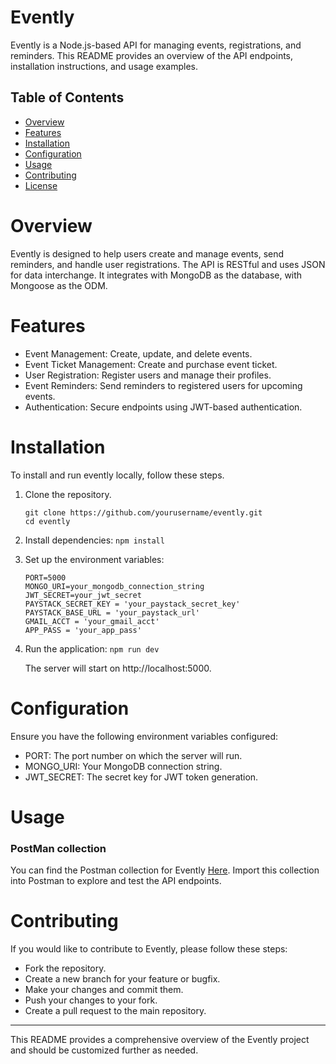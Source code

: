 # Evently
Evently is a Node.js-based API for managing events, registrations, and reminders. This README provides an overview of the API endpoints, installation instructions, and usage examples.

## Table of Contents
- [Overview](#Overview)
- [Features](#Features)
- [Installation](#Installation)
- [Configuration](#Configuration)
- [Usage](#Usage)
- [Contributing](#Contributing)
- [License](#Lincense)
# Overview
Evently is designed to help users create and manage events, send reminders, and handle user registrations. The API is RESTful and uses JSON for data interchange. It integrates with MongoDB as the database, with Mongoose as the ODM.

# Features
- Event Management: Create, update, and delete events.
- Event Ticket Management: Create and purchase event ticket.
- User Registration: Register users and manage their profiles.
- Event Reminders: Send reminders to registered users for upcoming events.
- Authentication: Secure endpoints using JWT-based authentication.

# Installation
To install and run evently locally, follow these steps.

1. Clone the repository.
   ```
   git clone https://github.com/yourusername/evently.git
   cd evently
   ```
2. Install dependencies:
    `npm install`
   
4. Set up the environment variables:
   ```
   PORT=5000
   MONGO_URI=your_mongodb_connection_string
   JWT_SECRET=your_jwt_secret
   PAYSTACK_SECRET_KEY = 'your_paystack_secret_key'
   PAYSTACK_BASE_URL = 'your_paystack_url'
   GMAIL_ACCT = 'your_gmail_acct'
   APP_PASS = 'your_app_pass'
   ```
   
5. Run the application:
   `npm run dev`
   
    The server will start on http://localhost:5000.

# Configuration
Ensure you have the following environment variables configured:

   - PORT: The port number on which the server will run.
   - MONGO_URI: Your MongoDB connection string.
   - JWT_SECRET: The secret key for JWT token generation.

# Usage
### PostMan collection
You can find the Postman collection for Evently [Here](https://documenter.getpostman.com/view/21878719/2sA3s7kpUa). Import this collection into Postman to explore and test the API endpoints.

# Contributing
If you would like to contribute to Evently, please follow these steps:

   - Fork the repository.
   - Create a new branch for your feature or bugfix.
   - Make your changes and commit them.
   - Push your changes to your fork.
   - Create a pull request to the main repository.

---
This README provides a comprehensive overview of the Evently project and should be customized further as needed.
